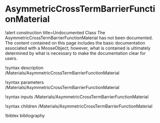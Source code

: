 <!-- MOOSE Documentation Stub: Remove this when content is added. -->

# AsymmetricCrossTermBarrierFunctionMaterial

!alert construction title=Undocumented Class
The AsymmetricCrossTermBarrierFunctionMaterial has not been documented. The content contained on this page
includes the basic documentation associated with a MooseObject; however, what is contained is
ultimately determined by what is necessary to make the documentation clear for users.

!syntax description /Materials/AsymmetricCrossTermBarrierFunctionMaterial

!syntax parameters /Materials/AsymmetricCrossTermBarrierFunctionMaterial

!syntax inputs /Materials/AsymmetricCrossTermBarrierFunctionMaterial

!syntax children /Materials/AsymmetricCrossTermBarrierFunctionMaterial

!bibtex bibliography
